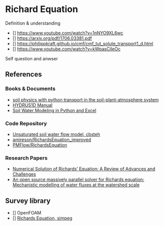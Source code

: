 

Richard Equation
====

Definition & understanding
- [] https://www.youtube.com/watch?v=1nNYO9XL6wc
- [] https://arxiv.org/pdf/1706.03381.pdf
- [] https://philippkraft.github.io/cmf/cmf_tut_solute_transport1_d.html
- [] https://www.youtube.com/watch?v=kWpasCiIeOc

Self question and anwser



## References
### Books & Documents

- [soil physics with python transport in the soil-plant-atmosphere system](https://global.oup.com/academic/product/soil-physics-with-python-9780199683093?cc=tw&lang=en&)
- [HYDRUS1D Manual](https://www.pc-progress.com/Downloads/Pgm_hydrus1D/HYDRUS1D-4.08.pdf)
- [Soil Water Modeling in Python and Excel](http://www.christopherteh.com/soilwaterbook/)

### Code Repository
- [Unsaturated soil water flow model, cbsteh](https://github.com/cbsteh/PyWaterBal)
- [amireson/RichardsEquation_improved](https://github.com/amireson/RichardsEquation_improved)
- [PMFlow/RichardsEquation](https://github.com/PMFlow/RichardsEquation)

### Research Papers

- [Numerical Solution of Richards’ Equation: A Review of Advances and Challenges](https://www.researchgate.net/publication/320515457_Numerical_Solution_of_Richards'_Equation_A_Review_of_Advances_and_Challenges)
- [An open source massively parallel solver for Richards
equation: Mechanistic modelling of water fluxes at the
watershed scale](https://hal.archives-ouvertes.fr/hal-01881720/document)


## Survey library
- [] OpenFOAM
- [] [Richards Equation, simpeg](http://docs.simpeg.xyz/content/flow/index.html#)